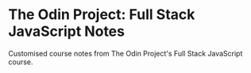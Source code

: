 # The Odin Project: Full Stack JavaScript Notes
Customised course notes from The Odin Project's Full Stack JavaScript course.
